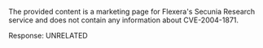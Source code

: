 The provided content is a marketing page for Flexera's Secunia Research service and does not contain any information about CVE-2004-1871.

Response: UNRELATED